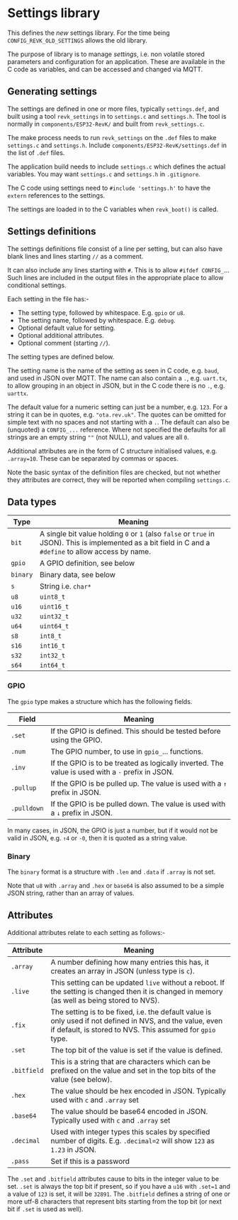 # Settings library

This defines the *new* settings library. For the time being `CONFIG_REVK_OLD_SETTINGS` allows the old library.

The purpose of library is to manage *settings*, i.e. non volatile stored parameters and configuration for an application.  These are available in the C code as variables, and can be accessed and changed via MQTT.

## Generating settings

The settings are defined in one or more files, typically `settings.def`, and built using a tool `revk_settings` in to `settings.c` and `settings.h`. The tool is normally in `components/ESP32-RevK/` and built from `revk_settings.c`.

The make process needs to run `revk_settings` on the `.def` files to make `settings.c` and `settings.h`. Include `components/ESP32-RevK/settings.def` in the list of `.def` files.

The application build needs to include `settings.c` which defines the actual variables. You may want `settings.c` and `settings.h` in `.gitignore`.

The C code using settings need to `#include 'settings.h'` to have the `extern` references to the settings.

The settings are loaded in to the C variables when `revk_boot()` is called.

## Settings definitions

The settings definitions file consist of a line per setting, but can also have blank lines and lines starting `//` as a comment.

It can also include any lines starting with `#`. This is to allow `#ifdef CONFIG_`... Such lines are included in the output files in the appropriate place to allow conditional settings.

Each setting in the file has:-

- The setting type, followed by whitespace. E.g. `gpio` or `u8`.
- The setting name, followed by whitespace. E.g. `debug`.
- Optional default value for setting.
- Optional additional attributes.
- Optional comment (starting `//`).

The setting types are defined below.

The setting name is the name of the setting as seen in C code, e.g. `baud`, and used in JSON over MQTT. The name can also contain a `.`, e.g. `uart.tx`, to allow grouping in an object in JSON, but in the C code there is no `.`, e.g. `uarttx`.

The default value for a numeric setting can just be a number, e.g. `123`. For a string it can be in quotes, e.g. `"ota.rev.uk"`. The quotes can be omitted for simple text with no spaces and not starting with a `.`.
The default can also be (unquoted) a `CONFIG_...` reference.
Where not specified the defaults for all strings are an empty string `""` (not NULL), and values are all `0`.

Additional attributes are in the form of C structure initialised values, e.g. `.array=10`. These can be separated by commas or spaces.

Note the basic syntax of the definition files are checked, but not whether they attributes are correct, they will be reported when compiling `settings.c`.

## Data types

|Type|Meaning|
|----|-------|
|`bit`|A single bit value holding `0` or `1` (also `false` or `true` in JSON). This is implemented as a bit field in C and a `#define` to allow access by name.|
|`gpio`|A GPIO definition, see below|
|`binary`|Binary data, see below|
|`s`|String i.e. `char*`|
|`u8`|`uint8_t`|
|`u16`|`uint16_t`|
|`u32`|`uint32_t`|
|`u64`|`uint64_t`|
|`s8`|`int8_t`|
|`s16`|`int16_t`|
|`s32`|`int32_t`|
|`s64`|`int64_t`|

### GPIO

The `gpio` type makes a structure which has the following fields.

|Field|Meaning|
|-----|-------|
|`.set`|If the GPIO is defined. This should be tested before using the GPIO.|
|`.num`|The GPIO number, to use in `gpio_`... functions.|
|`.inv`|If the GPIO is to be treated as logically inverted. The value is used with a `-` prefix in JSON.|
|`.pullup`|If the GPIO is be pulled up. The value is used with a `↑` prefix in JSON.|
|`.pulldown`|If the GPIO is be pulled down. The value is used with a `↓` prefix in JSON.|

In many cases, in JSON, the GPIO is just a number, but if it would not be valid in JSON, e.g. `↑4` or `-0`, then it is quoted as a string value.

### Binary

The `binary` format is a structure with `.len` and `.data` if `.array` is not set.

Note that `u8` with `.array` and `.hex` or `base64` is also assumed to be a simple JSON string, rather than an array of values.

## Attributes

Additional attributes relate to each setting as follows:-

|Attribute|Meaning|
|---------|-------|
|`.array`|A number defining how many entries this has, it creates an array in JSON (unless type is `c`).|
|`.live`|This setting can be updated `live` without a reboot. If the setting is changed then it is changed in memory (as well as being stored to NVS).|
|`.fix`|The setting is to be fixed, i.e. the default value is only used if not defined in NVS, and the value, even if default, is stored to NVS. This assumed for `gpio` type.|
|`.set`|The top bit of the value is set if the value is defined.|
|`.bitfield`|This is a string that are characters which can be prefixed on the value and set in the top bits of the value (see below).|
|`.hex`|The value should be hex encoded in JSON. Typically used with `c` and `.array` set|
|`.base64`|The value should be base64 encoded in JSON. Typically used with `c` and `.array` set|
|`.decimal`|Used with integer types this scales by specified number of digits. E.g. `.decimal=2` will show `123` as `1.23` in JSON.|
|`.pass`|Set if this is a password|

The `.set` and `.bitfield` attributes cause to bits in the integer value to be set. `.set` is always the top bit if present, so if you have a `u16` with `.set=1` and a value of `123` is set, it will be `32891`. The `.bitfield` defines a string of one or more utf-8 characters that represent bits starting from the top bit (or next bit if `.set` is used as well).
